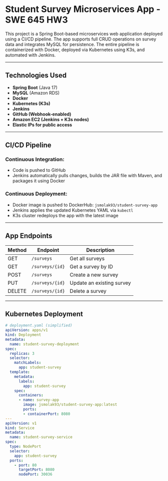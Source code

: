 # Student Survey Microservices App - SWE 645 HW3

This project is a Spring Boot-based microservices web application deployed using a CI/CD pipeline. The app supports full CRUD operations on survey data and integrates MySQL for persistence. The entire pipeline is containerized with Docker, deployed via Kubernetes using K3s, and automated with Jenkins.

---

##  Technologies Used

- **Spring Boot** (Java 17)
- **MySQL** (Amazon RDS)
- **Docker**
- **Kubernetes (K3s)**
- **Jenkins**
- **GitHub (Webhook-enabled)**
- **Amazon EC2 (Jenkins + K3s nodes)**
- **Elastic IPs for public access**

---

## CI/CD Pipeline

### Continuous Integration:
- Code is pushed to GitHub
- Jenkins automatically pulls changes, builds the JAR file with Maven, and packages it using Docker

### Continuous Deployment:
- Docker image is pushed to DockerHub: `jsmolak93/student-survey-app`
- Jenkins applies the updated Kubernetes YAML via `kubectl`
- K3s cluster redeploys the app with the latest image

---

## App Endpoints

| Method | Endpoint          | Description                  |
|--------|-------------------|------------------------------|
| GET    | `/surveys`        | Get all surveys              |
| GET    | `/surveys/{id}`   | Get a survey by ID           |
| POST   | `/surveys`        | Create a new survey          |
| PUT    | `/surveys/{id}`   | Update an existing survey    |
| DELETE | `/surveys/{id}`   | Delete a survey              |



---

## Kubernetes Deployment

```yaml
# deployment.yaml (simplified)
apiVersion: apps/v1
kind: Deployment
metadata:
  name: student-survey-deployment
spec:
  replicas: 3
  selector:
    matchLabels:
      app: student-survey
  template:
    metadata:
      labels:
        app: student-survey
    spec:
      containers:
      - name: survey-app
        image: jsmolak93/student-survey-app:latest
        ports:
        - containerPort: 8080
---
apiVersion: v1
kind: Service
metadata:
  name: student-survey-service
spec:
  type: NodePort
  selector:
    app: student-survey
  ports:
    - port: 80
      targetPort: 8080
      nodePort: 30036
